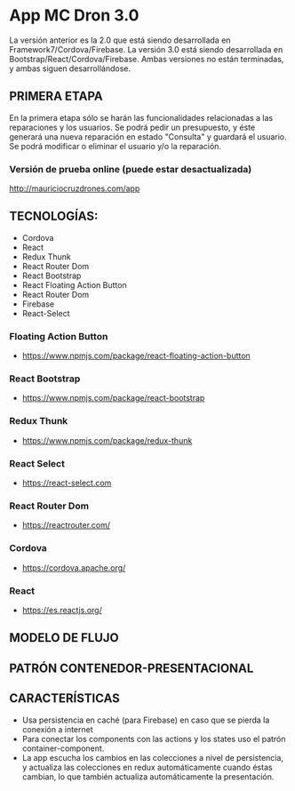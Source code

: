 # App MC Dron 3.0

La versión anterior es la 2.0 que está siendo desarrollada en Framework7/Cordova/Firebase. La versión 3.0 está siendo desarrollada en Bootstrap/React/Cordova/Firebase.
Ambas versiones no están terminadas, y ambas siguen desarrollándose.

## PRIMERA ETAPA

En la primera etapa sólo se harán las funcionalidades relacionadas a las reparaciones y los usuarios. Se podrá pedir un presupuesto, y éste generará una nueva reparación en estado "Consulta" y guardará el usuario. Se podrá modificar o eliminar el usuario y/o la reparación.

### Versión de prueba online (puede estar desactualizada)
http://mauriciocruzdrones.com/app


## TECNOLOGÍAS:
- Cordova
- React
- Redux Thunk
- React Router Dom
- React Bootstrap
- React Floating Action Button
- React Router Dom
- Firebase
- React-Select

### Floating Action Button
- https://www.npmjs.com/package/react-floating-action-button

### React Bootstrap
- https://www.npmjs.com/package/react-bootstrap

### Redux Thunk
- https://www.npmjs.com/package/redux-thunk

### React Select
- https://react-select.com

### React Router Dom
- https://reactrouter.com/

### Cordova
- https://cordova.apache.org/

### React
- https://es.reactjs.org/


## MODELO DE FLUJO


## PATRÓN CONTENEDOR-PRESENTACIONAL


## CARACTERÍSTICAS
- Usa persistencia en caché (para Firebase) en caso que se pierda la conexión a internet
- Para conectar los components con las actions y los states uso el patrón container-component.
- La app escucha los cambios en las colecciones a nivel de persistencia, y actualiza las colecciones en redux automáticamente cuando éstas cambian, lo que también actualiza automáticamente la presentación.